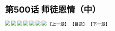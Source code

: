 # 第500话 师徒恩情（中）
![](https://mhpic.xiaomingtaiji.net/comic/D/斗破苍穹拆分版/500话/1.jpg-zymk.middle.webp)
![](https://mhpic.xiaomingtaiji.net/comic/D/斗破苍穹拆分版/500话/2.jpg-zymk.middle.webp)
![](https://mhpic.xiaomingtaiji.net/comic/D/斗破苍穹拆分版/500话/3.jpg-zymk.middle.webp)
![](https://mhpic.xiaomingtaiji.net/comic/D/斗破苍穹拆分版/500话/4.jpg-zymk.middle.webp)
![](https://mhpic.xiaomingtaiji.net/comic/D/斗破苍穹拆分版/500话/5.jpg-zymk.middle.webp)
![](https://mhpic.xiaomingtaiji.net/comic/D/斗破苍穹拆分版/500话/6.jpg-zymk.middle.webp)
![](https://mhpic.xiaomingtaiji.net/comic/D/斗破苍穹拆分版/500话/7.jpg-zymk.middle.webp)
[【上一章】](./499.md)
[【目录】](./README.md)
[【下一章】](./501.md)
